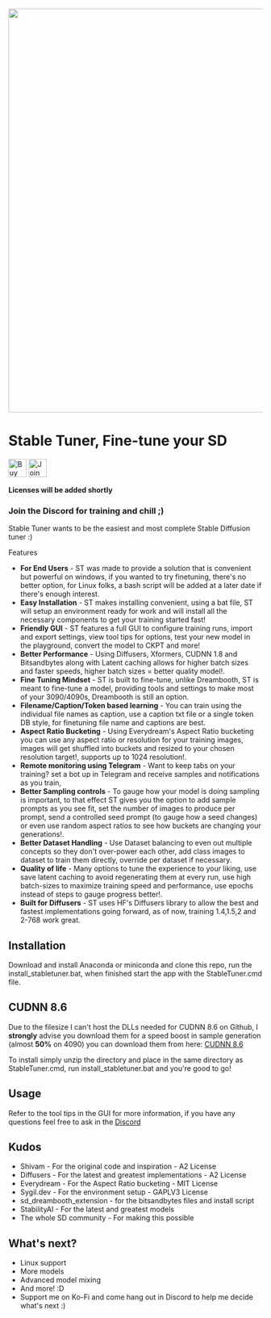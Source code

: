 <p align="center">
    <br>
    <img src="https://i.imgur.com/DWIZXIh.png" width="800"/>
    <br>
<p>


# Stable Tuner, Fine-tune your SD
<a href='https://ko-fi.com/O4O5GU04F' target='_blank'><img height='36' style='border:0px;height:36px;' src='https://storage.ko-fi.com/cdn/kofi2.png?v=3' border='0' alt='Buy Me a Coffee at ko-fi.com' /></a> <a href='https://discord.gg/n8cKK7AAm4' target='_blank'><img height='36' style='border:0px;height:36px;' src='https://cincydiscord.com/wp-content/uploads/2019/02/CINCYDISCORDJOIN.png' border='0' alt='Join the discord :)' /></a>

**Licenses will be added shortly**

### Join the Discord for training and chill ;) 
Stable Tuner wants to be the easiest and most complete Stable Diffusion tuner :)

Features
* **For End Users** - ST was made to provide a solution that is convenient but powerful on windows, if you wanted to try finetuning, there's no better option, for Linux folks, a bash script will be added at a later date if there's enough interest.
* **Easy Installation** - ST makes installing convenient, using a bat file, ST will setup an environment ready for work and will install all the necessary components to get your training started fast!
* **Friendly GUI** - ST features a full GUI to configure training runs, import and export settings, view tool tips for options, test your new model in the playground, convert the model to CKPT and more!
* **Better Performance** - Using Diffusers, Xformers, CUDNN 1.8 and Bitsandbytes along with Latent caching allows for higher batch sizes and faster speeds, higher batch sizes = better quality model!.
* **Fine Tuning Mindset** - ST is built to fine-tune, unlike Dreambooth, ST is meant to fine-tune a model, providing tools and settings to make most of your 3090/4090s, Dreambooth is still an option.
* **Filename/Caption/Token based learning** - You can train using the individual file names as caption, use a caption txt file or a single token DB style, for finetuning file name and captions are best. 
* **Aspect Ratio Bucketing** - Using Everydream's Aspect Ratio bucketing you can use any aspect ratio or resolution for your training images, images will get shuffled into buckets and resized to your chosen resolution target!, supports up to 1024 resolution!.
* **Remote monitoring using Telegram** - Want to keep tabs on your training? set a bot up in Telegram and receive samples and notifications as you train,  
* **Better Sampling controls** - To gauge how your model is doing sampling is important, to that effect ST gives you the option to add sample prompts as you see fit, set the number of images to produce per prompt, send a controlled seed prompt (to gauge how a seed changes) or even use random aspect ratios to see how buckets are changing your generations!.
* **Better Dataset Handling** - Use Dataset balancing to even out multiple concepts so they don't over-power each other, add class images to dataset to train them directly, override per dataset if necessary.
* **Quality of life** - Many options to tune the experience to your liking, use save latent caching to avoid regenerating them at every run, use high batch-sizes to maximize training speed and performance, use epochs instead of steps to gauge progress better!.
* **Built for Diffusers** - ST uses HF's Diffusers library to allow the best and fastest implementations going forward, as of now, training 1.4,1.5,2 and 2-768 work great.

## Installation
Download and install Anaconda or miniconda and clone this repo, run the install_stabletuner.bat, when finished start the app with the StableTuner.cmd file.

## CUDNN 8.6
Due to the filesize I can't host the DLLs needed for CUDNN 8.6 on Github, I **strongly** advise you download them for a speed boost in sample generation (almost **50%** on 4090) you can download them from here: <a href="https://b1.thefileditch.ch/mwxKTEtelILoIbMbruuM.zip">CUDNN 8.6</a>

To install simply unzip the directory and place in the same directory as StableTuner.cmd, run install_stabletuner.bat and you're good to go!

## Usage
Refer to the tool tips in the GUI for more information, if you have any questions feel free to ask in the <a href="https://discord.gg/n8cKK7AAm4">Discord</a>

## Kudos
* Shivam - For the original code and inspiration - A2 License
* Diffusers - For the latest and greatest implementations - A2 License
* Everydream - For the Aspect Ratio bucketing - MIT License
* Sygil.dev - For the environment setup - GAPLV3 License
* sd_dreambooth_extension - for the bitsandbytes files and install script
* StabilityAI - For the latest and greatest models
* The whole SD community - For making this possible

## What's next?
* Linux support
* More models
* Advanced model mixing
* And more! :D
* Support me on Ko-Fi and come hang out in Discord to help me decide what's next :)
